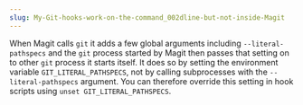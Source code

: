 ```yaml
---
slug: My-Git-hooks-work-on-the-command_002dline-but-not-inside-Magit
---
```


When Magit calls `git` it adds a few global arguments including `--literal-pathspecs` and the `git` process started by Magit then passes that setting on to other `git` process it starts itself. It does so by setting the environment variable `GIT_LITERAL_PATHSPECS`, not by calling subprocesses with the `--literal-pathspecs` argument. You can therefore override this setting in hook scripts using `unset GIT_LITERAL_PATHSPECS`.
